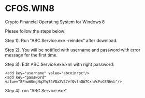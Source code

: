 CFOS.WIN8
=========

Crypto Financial Operating System for Windows 8

Please follow the steps below:

Step 1). Run "ABC.Service.exe -reindex" after download.

Step 2). You will be notified with username and password with error message for the first time.

Step 3). Edit ABC.Service.exe.xml with right password:

    <add key="username" value="abcoinrpc"/>
    <add key="password" value="8PnwWUngNqJYq74VQaXV37vfQvfnQW7CxnVcFuGSNhvb"/>

Step 4). run  "ABC.Service.exe"
